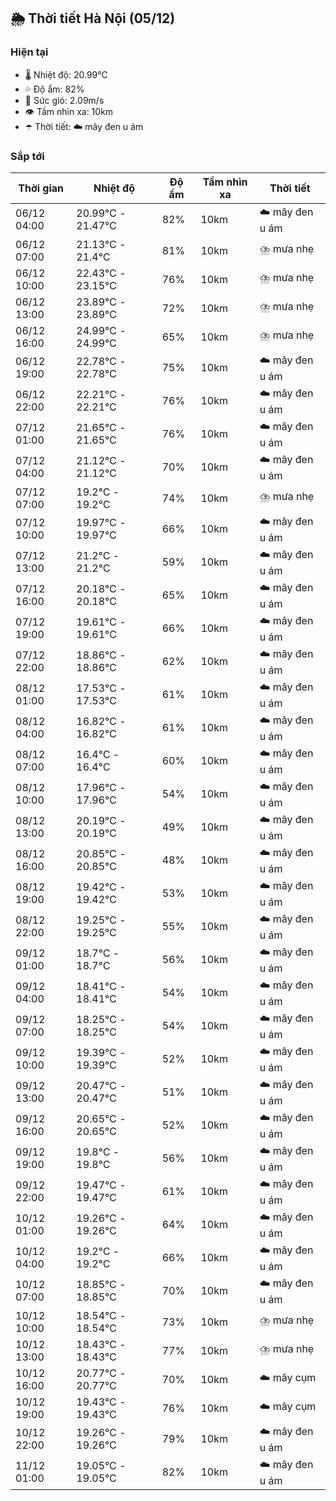 ## 🌦️ Thời tiết Hà Nội (05/12)

### Hiện tại

- 🌡️ Nhiệt độ: 20.99℃
- 💦 Độ ẩm: 82%
- 💨 Sức gió: 2.09m/s
- 👁️ Tầm nhìn xa: 10km
- ☂️ Thời tiết: ☁️ mây đen u ám

### Sắp tới

| Thời gian | Nhiệt độ | Độ ẩm | Tầm nhìn xa | Thời tiết |
| --- | --- | --- | --- | --- |
| 06/12 04:00 | 20.99℃ - 21.47℃ | 82% | 10km | ☁️ mây đen u ám |
| 06/12 07:00 | 21.13℃ - 21.4℃ | 81% | 10km | ⛈️ mưa nhẹ |
| 06/12 10:00 | 22.43℃ - 23.15℃ | 76% | 10km | ⛈️ mưa nhẹ |
| 06/12 13:00 | 23.89℃ - 23.89℃ | 72% | 10km | ⛈️ mưa nhẹ |
| 06/12 16:00 | 24.99℃ - 24.99℃ | 65% | 10km | ⛈️ mưa nhẹ |
| 06/12 19:00 | 22.78℃ - 22.78℃ | 75% | 10km | ☁️ mây đen u ám |
| 06/12 22:00 | 22.21℃ - 22.21℃ | 76% | 10km | ☁️ mây đen u ám |
| 07/12 01:00 | 21.65℃ - 21.65℃ | 76% | 10km | ☁️ mây đen u ám |
| 07/12 04:00 | 21.12℃ - 21.12℃ | 70% | 10km | ☁️ mây đen u ám |
| 07/12 07:00 | 19.2℃ - 19.2℃ | 74% | 10km | ⛈️ mưa nhẹ |
| 07/12 10:00 | 19.97℃ - 19.97℃ | 66% | 10km | ☁️ mây đen u ám |
| 07/12 13:00 | 21.2℃ - 21.2℃ | 59% | 10km | ☁️ mây đen u ám |
| 07/12 16:00 | 20.18℃ - 20.18℃ | 65% | 10km | ☁️ mây đen u ám |
| 07/12 19:00 | 19.61℃ - 19.61℃ | 66% | 10km | ☁️ mây đen u ám |
| 07/12 22:00 | 18.86℃ - 18.86℃ | 62% | 10km | ☁️ mây đen u ám |
| 08/12 01:00 | 17.53℃ - 17.53℃ | 61% | 10km | ☁️ mây đen u ám |
| 08/12 04:00 | 16.82℃ - 16.82℃ | 61% | 10km | ☁️ mây đen u ám |
| 08/12 07:00 | 16.4℃ - 16.4℃ | 60% | 10km | ☁️ mây đen u ám |
| 08/12 10:00 | 17.96℃ - 17.96℃ | 54% | 10km | ☁️ mây đen u ám |
| 08/12 13:00 | 20.19℃ - 20.19℃ | 49% | 10km | ☁️ mây đen u ám |
| 08/12 16:00 | 20.85℃ - 20.85℃ | 48% | 10km | ☁️ mây đen u ám |
| 08/12 19:00 | 19.42℃ - 19.42℃ | 53% | 10km | ☁️ mây đen u ám |
| 08/12 22:00 | 19.25℃ - 19.25℃ | 55% | 10km | ☁️ mây đen u ám |
| 09/12 01:00 | 18.7℃ - 18.7℃ | 56% | 10km | ☁️ mây đen u ám |
| 09/12 04:00 | 18.41℃ - 18.41℃ | 54% | 10km | ☁️ mây đen u ám |
| 09/12 07:00 | 18.25℃ - 18.25℃ | 54% | 10km | ☁️ mây đen u ám |
| 09/12 10:00 | 19.39℃ - 19.39℃ | 52% | 10km | ☁️ mây đen u ám |
| 09/12 13:00 | 20.47℃ - 20.47℃ | 51% | 10km | ☁️ mây đen u ám |
| 09/12 16:00 | 20.65℃ - 20.65℃ | 52% | 10km | ☁️ mây đen u ám |
| 09/12 19:00 | 19.8℃ - 19.8℃ | 56% | 10km | ☁️ mây đen u ám |
| 09/12 22:00 | 19.47℃ - 19.47℃ | 61% | 10km | ☁️ mây đen u ám |
| 10/12 01:00 | 19.26℃ - 19.26℃ | 64% | 10km | ☁️ mây đen u ám |
| 10/12 04:00 | 19.2℃ - 19.2℃ | 66% | 10km | ☁️ mây đen u ám |
| 10/12 07:00 | 18.85℃ - 18.85℃ | 70% | 10km | ☁️ mây đen u ám |
| 10/12 10:00 | 18.54℃ - 18.54℃ | 73% | 10km | ⛈️ mưa nhẹ |
| 10/12 13:00 | 18.43℃ - 18.43℃ | 77% | 10km | ⛈️ mưa nhẹ |
| 10/12 16:00 | 20.77℃ - 20.77℃ | 70% | 10km | ☁️ mây cụm |
| 10/12 19:00 | 19.43℃ - 19.43℃ | 76% | 10km | ☁️ mây cụm |
| 10/12 22:00 | 19.26℃ - 19.26℃ | 79% | 10km | ☁️ mây đen u ám |
| 11/12 01:00 | 19.05℃ - 19.05℃ | 82% | 10km | ☁️ mây đen u ám |
